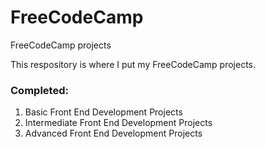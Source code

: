  # FreeCodeCamp

 FreeCodeCamp projects

 This respository is where I put my FreeCodeCamp projects.


 ### Completed:
 1. Basic Front End Development Projects
 2. Intermediate Front End Development Projects
 3. Advanced Front End Development Projects
